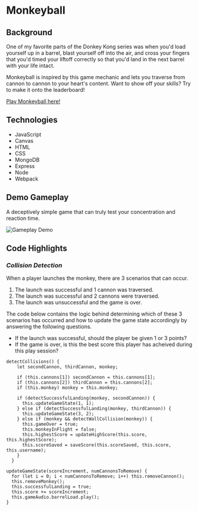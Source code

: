 # Monkeyball

## Background

One of my favorite parts of the Donkey Kong series was when you'd load yourself up in a barrel, blast yourself off into the air, and cross your fingers that you'd timed your liftoff correctly so that you'd land in the next barrel with your life intact.

Monkeyball is inspired by this game mechanic and lets you traverse from cannon to cannon to your heart's content. Want to show off your skills? Try to make it onto the leaderboard!

[Play Monkeyball here!](http://monkeyball.peterzeng.io/)

## Technologies

- JavaScript
- Canvas
- HTML
- CSS
- MongoDB
- Express
- Node
- Webpack

## Demo Gameplay

A deceptively simple game that can truly test your concentration and reaction time.

![Gameplay Demo](./dist/assets/gameplay.gif)

## Code Highlights

### _Collision Detection_

When a player launches the monkey, there are 3 scenarios that can occur.

1. The launch was successful and 1 cannon was traversed.
2. The launch was successful and 2 cannons were traversed.
3. The launch was unsuccessful and the game is over.

The code below contains the logic behind determining which of these 3 scenarios has occurred and how to update the game state accordingly by answering the following questions.

- If the launch was successful, should the player be given 1 or 3 points?
- If the game is over, is this the best score this player has acheived during this play session?

```
detectCollisions() {
    let secondCannon, thirdCannon, monkey;

    if (this.cannons[1]) secondCannon = this.cannons[1];
    if (this.cannons[2]) thirdCannon = this.cannons[2];
    if (this.monkey) monkey = this.monkey;

    if (detectSuccessfulLanding(monkey, secondCannon)) {
      this.updateGameState(1, 1);
    } else if (detectSuccessfulLanding(monkey, thirdCannon)) {
      this.updateGameState(3, 2);
    } else if (monkey && detectWallCollision(monkey)) {
      this.gameOver = true;
      this.monkeyInFlight = false;
      this.highestScore = updateHighScore(this.score, this.highestScore);
      this.scoreSaved = saveScore(this.scoreSaved, this.score, this.username);
    }
  }

updateGameState(scoreIncrement, numCannonsToRemove) {
  for (let i = 0; i < numCannonsToRemove; i++) this.removeCannon();
  this.removeMonkey();
  this.successfulLanding = true;
  this.score += scoreIncrement;
  this.gameAudio.barrelLoad.play();
}
```
